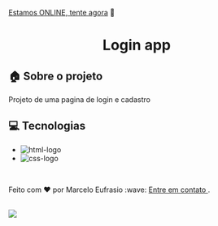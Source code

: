[Estamos ONLINE, tente agora](https://marceloeufrasiof.github.io/Login-screen/) :tada:<br>
<h1 align="center"> Login app </h1>


## :house: Sobre o projeto

Projeto de uma pagina de login e cadastro
<br>

## :computer: Tecnologias

- <img src="https://img.shields.io/badge/HTML5-E34F26?style=for-the-badge&logo=html5&logoColor=white" alt="html-logo"/>
- <img src="https://img.shields.io/badge/CSS3-1572B6?style=for-the-badge&logo=css3&logoColor=white" alt="css-logo"/>
<br>
<p>Feito com ♥ por Marcelo Eufrasio :wave: <a href="https://www.linkedin.com/in/marcelo-eufrasio-834034234/"> Entre em contato </a>.</p>
<br>
<img src="https://github.com/marceloeufrasiof/Login-screen/blob/master/assets/login-screen.png>
<img src="https://github.com/marceloeufrasiof/Login-screen/blob/master/assets/signup-screen.png>
